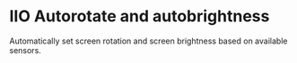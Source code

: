 # IIO Autorotate and autobrightness

Automatically set screen rotation and screen brightness based on available
sensors.
